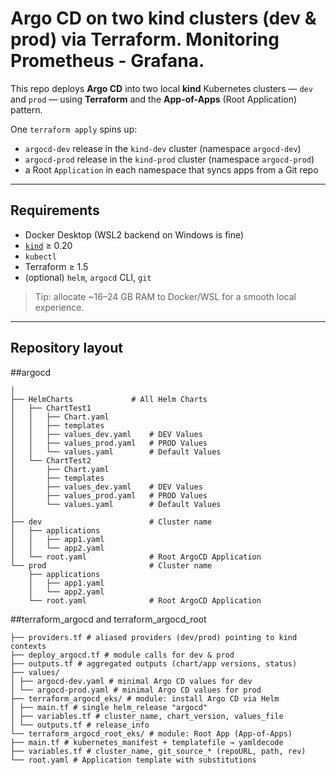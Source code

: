# Argo CD on two kind clusters (dev & prod) via Terraform. Monitoring Prometheus - Grafana.

This repo deploys **Argo CD** into two local **kind** Kubernetes clusters — `dev` and `prod` — using **Terraform** and the **App-of-Apps** (Root Application) pattern.

One `terraform apply` spins up:
- `argocd-dev` release in the `kind-dev` cluster (namespace `argocd-dev`)
- `argocd-prod` release in the `kind-prod` cluster (namespace `argocd-prod`)
- a Root `Application` in each namespace that syncs apps from a Git repo

---

## Requirements

- Docker Desktop (WSL2 backend on Windows is fine)
- [`kind`](https://kind.sigs.k8s.io/) ≥ 0.20  
- `kubectl`
- Terraform ≥ 1.5
- (optional) `helm`, `argocd` CLI, `git`

> Tip: allocate ~16–24 GB RAM to Docker/WSL for a smooth local experience.

---

## Repository layout


##argocd
```
│
├── HelmCharts             # All Helm Charts
│   ├── ChartTest1
│   │   ├── Chart.yaml
│   │   ├── templates
│   │   ├── values_dev.yaml    # DEV Values
│   │   ├── values_prod.yaml   # PROD Values
│   │   └── values.yaml        # Default Values
│   └── ChartTest2
│       ├── Chart.yaml
│       ├── templates
│       ├── values_dev.yaml    # DEV Values
│       ├── values_prod.yaml   # PROD Values
│       └── values.yaml        # Default Values
│   
├── dev                        # Cluster name
│   ├── applications
│   │   ├── app1.yaml
│   │   └── app2.yaml
│   └── root.yaml              # Root ArgoCD Application
└── prod                       # Cluster name
    ├── applications
    │   ├── app1.yaml
    │   └── app2.yaml
    └── root.yaml              # Root ArgoCD Application    
```
##terraform_argocd and terraform_argocd_root
```
├── providers.tf # aliased providers (dev/prod) pointing to kind contexts
├── deploy_argocd.tf # module calls for dev & prod
├── outputs.tf # aggregated outputs (chart/app versions, status)
├── values/
│ ├── argocd-dev.yaml # minimal Argo CD values for dev
│ └── argocd-prod.yaml # minimal Argo CD values for prod
├── terraform_argocd_eks/ # module: install Argo CD via Helm
│ ├── main.tf # single helm_release "argocd"
│ ├── variables.tf # cluster_name, chart_version, values_file
│ └── outputs.tf # release_info
└── terraform_argocd_root_eks/ # module: Root App (App-of-Apps)
├── main.tf # kubernetes_manifest + templatefile → yamldecode
├── variables.tf # cluster_name, git_source_* (repoURL, path, rev)
└── root.yaml # Application template with substitutions
```
